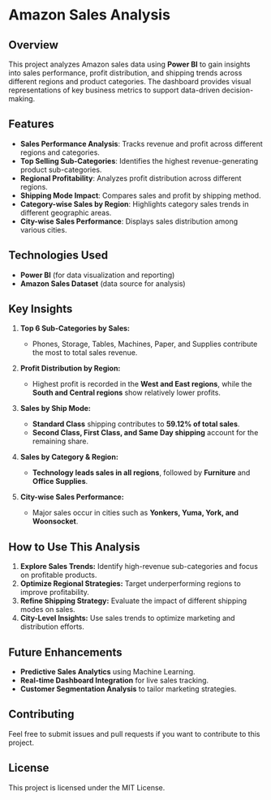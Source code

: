 # Amazon Sales Analysis

## Overview
This project analyzes Amazon sales data using **Power BI** to gain insights into sales performance, profit distribution, and shipping trends across different regions and product categories. The dashboard provides visual representations of key business metrics to support data-driven decision-making.

## Features
- **Sales Performance Analysis**: Tracks revenue and profit across different regions and categories.
- **Top Selling Sub-Categories**: Identifies the highest revenue-generating product sub-categories.
- **Regional Profitability**: Analyzes profit distribution across different regions.
- **Shipping Mode Impact**: Compares sales and profit by shipping method.
- **Category-wise Sales by Region**: Highlights category sales trends in different geographic areas.
- **City-wise Sales Performance**: Displays sales distribution among various cities.

## Technologies Used
- **Power BI** (for data visualization and reporting)
- **Amazon Sales Dataset** (data source for analysis)

## Key Insights
1. **Top 6 Sub-Categories by Sales:**
   - Phones, Storage, Tables, Machines, Paper, and Supplies contribute the most to total sales revenue.

2. **Profit Distribution by Region:**
   - Highest profit is recorded in the **West and East regions**, while the **South and Central regions** show relatively lower profits.

3. **Sales by Ship Mode:**
   - **Standard Class** shipping contributes to **59.12% of total sales**.
   - **Second Class, First Class, and Same Day shipping** account for the remaining share.

4. **Sales by Category & Region:**
   - **Technology leads sales in all regions**, followed by **Furniture** and **Office Supplies**.

5. **City-wise Sales Performance:**
   - Major sales occur in cities such as **Yonkers, Yuma, York, and Woonsocket**.

## How to Use This Analysis
1. **Explore Sales Trends:** Identify high-revenue sub-categories and focus on profitable products.
2. **Optimize Regional Strategies:** Target underperforming regions to improve profitability.
3. **Refine Shipping Strategy:** Evaluate the impact of different shipping modes on sales.
4. **City-Level Insights:** Use sales trends to optimize marketing and distribution efforts.

## Future Enhancements
- **Predictive Sales Analytics** using Machine Learning.
- **Real-time Dashboard Integration** for live sales tracking.
- **Customer Segmentation Analysis** to tailor marketing strategies.

## Contributing
Feel free to submit issues and pull requests if you want to contribute to this project.

## License
This project is licensed under the MIT License.

